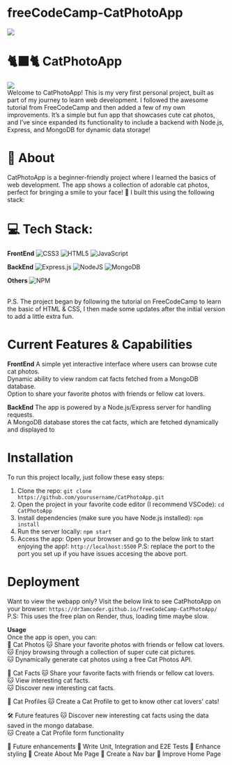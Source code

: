 # freeCodeCamp-CatPhotoApp

<img src="https://media3.giphy.com/media/v1.Y2lkPTc5MGI3NjExcDB2eDdmNDR2MWl5d2tla2RuM2lmbWQyOTh3amc5anhyNndhaXJ4byZlcD12MV9pbnRlcm5hbF9naWZfYnlfaWQmY3Q9Zw/22kxQ12cxyEww/giphy.gif">

# 🐈‍⬛🐈 CatPhotoApp
<img src="https://www.picgifs.com/generated/namegen/679b80dd75fd7.gif" border="0" /><br >
Welcome to CatPhotoApp! This is my very first personal project, built as part of my journey to learn web development. I followed the awesome tutorial from FreeCodeCamp and then added a few of my own improvements. It’s a simple but fun app that showcases cute cat photos, and I’ve since expanded its functionality to include a backend with Node.js, Express, and MongoDB for dynamic data storage!


# 💫 About
CatPhotoApp is a beginner-friendly project where I learned the basics of web development. The app shows a collection of adorable cat photos, perfect for bringing a smile to your face! 🐾 I built this using the following stack:


# 💻 Tech Stack:
<strong>FrontEnd</strong>
![CSS3](https://img.shields.io/badge/css3-%231572B6.svg?style=flat&logo=css3&logoColor=white) 
![HTML5](https://img.shields.io/badge/html5-%23E34F26.svg?style=flat&logo=html5&logoColor=white)
![JavaScript](https://img.shields.io/badge/javascript-%23323330.svg?style=flat&logo=javascript&logoColor=%23F7DF1E)

<strong>BackEnd</strong>
![Express.js](https://img.shields.io/badge/express.js-%23404d59.svg?style=flat&logo=express&logoColor=%2361DAFB)
![NodeJS](https://img.shields.io/badge/node.js-6DA55F?style=flat&logo=node.js&logoColor=white)
![MongoDB](https://img.shields.io/badge/MongoDB-%234ea94b.svg?style=flat&logo=mongodb&logoColor=white)

<strong>Others</strong>
![NPM](https://img.shields.io/badge/NPM-%23CB3837.svg?style=flat&logo=npm&logoColor=white)

<br >
P.S. The project began by following the tutorial on FreeCodeCamp to learn the basic of HTML & CSS, I then made some updates after the initial version to add a little extra fun.


# Current Features & Capabilities
<strong>FrontEnd</strong>
A simple yet interactive interface where users can browse cute cat photos. <br >
Dynamic ability to view random cat facts fetched from a MongoDB database. <br >
Option to share your favorite photos with friends or fellow cat lovers. <br >

<strong>BackEnd</strong>
The app is powered by a Node.js/Express server for handling requests. <br >
A MongoDB database stores the cat facts, which are fetched dynamically and displayed to <br >


# Installation
To run this project locally, just follow these easy steps:
1. Clone the repo:
    `git clone https://github.com/yourusername/CatPhotoApp.git`
2. Open the project in your favorite code editor (I recommend VSCode):
    `cd CatPhotoApp`
3. Install dependencies (make sure you have Node.js installed):
    `npm install`
4. Run the server locally:
    `npm start`
5. Access the app: Open your browser and go to the below link to start enjoying the app!:
    `http://localhost:5500`
    P.S: replace the port to the port you set up if you have issues accesing the above port.


# Deployment
Want to view the webapp only? Visit the below link to see CatPhotoApp on your browser:
    `https://dr3amcoder.github.io/freeCodeCamp-CatPhotoApp/`
    P.S: This uses the free plan on Render, thus, loading time maybe slow.


<strong>Usage</strong>
<br >
Once the app is open, you can:
<br >
📍 Cat Photos
🐱 Share your favorite photos with friends or fellow cat lovers. <br >
🐱 Enjoy browsing through a collection of super cute cat pictures. <br >
🐱 Dynamically generate cat photos using a free Cat Photos API. <br >

📍 Cat Facts
🐱 Share your favorite facts with friends or fellow cat lovers. <br >
🐱 View interesting cat facts. <br >
🐱 Discover new interesting cat facts. <br >

📍 Cat Profiles
🐱 Create a Cat Profile to get to know other cat lovers' cats! <br >


🛠️ Future features
🐱 Discover new interesting cat facts using the data saved in the mongo database. <br >
🐱 Create a Cat Profile form functionality <br >


🎯 Future enhancements
💉 Write Unit, Integration and E2E Tests
💉 Enhance styling
💉 Create About Me Page
💉 Create a Nav bar
💉 Improve Home Page
